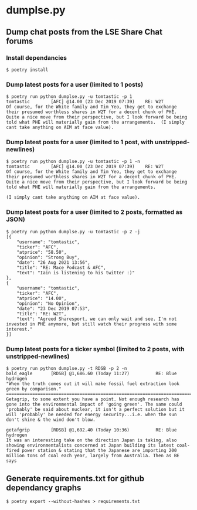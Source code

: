# dumplse.py
## Dump chat posts from the LSE Share Chat forums

### Install dependancies
    $ poetry install
    
### Dump latest posts for a user (limited to 1 posts)
    $ poetry run python dumplse.py -u tomtastic -p 1
    tomtastic        [AFC] @14.00 (23 Dec 2019 07:39)    RE: W2T
    Of course, for the White family and Tim Yeo, they get to exchange their presumed worthless shares in W2T for a decent chunk of PHE. Quite a nice move from their perspective, but I look forward be being told what PHE will materially gain from the arrangements.  (I simply cant take anything on AIM at face value).

### Dump latest posts for a user (limited to 1 post, with unstripped-newlines)
    $ poetry run python dumplse.py -u tomtastic -p 1 -n
    tomtastic        [AFC] @14.00 (23 Dec 2019 07:39)    RE: W2T
    Of course, for the White family and Tim Yeo, they get to exchange their presumed worthless shares in W2T for a decent chunk of PHE. Quite a nice move from their perspective, but I look forward be being told what PHE will materially gain from the arrangements.

    (I simply cant take anything on AIM at face value).

### Dump latest posts for a user (limited to 2 posts, formatted as JSON)
    $ poetry run python dumplse.py -u tomtastic -p 2 -j
    [{
        "username": "tomtastic",
        "ticker": "AFC",
        "atprice": "58.50",
        "opinion": "Strong Buy",
        "date": "26 Aug 2021 13:56",
        "title": "RE: Mace Podcast & AFC",
        "text": "Iain is listening to his twitter :)"
    },
    {
        "username": "tomtastic",
        "ticker": "AFC",
        "atprice": "14.00",
        "opinion": "No Opinion",
        "date": "23 Dec 2019 07:53",
        "title": "RE: W2T",
        "text": "Agreed Sharesport, we can only wait and see. I'm not invested in PHE anymore, but still watch their progress with some interest."
    }]

### Dump latest posts for a ticker symbol (limited to 2 posts, with unstripped-newlines)
    $ poetry run python dumplse.py -t RDSB -p 2 -n
    bald_eagle       [RDSB] @1,686.60 (Today 11:27)          RE: Blue hydrogen
    "When the truth comes out it will make fossil fuel extraction look green by comparison."
    =============================================================================
    Getagrip, to some extent you have a point. Not enough research has gone into the environmental impact of 'going green'. The same could 'probably' be said about nuclear, it isn't a perfect solution but it will 'probably' be needed for energy security...i.e. when the sun don't shine & the wind don't blow.

    getafgrip        [RDSB] @1,692.40 (Today 10:36)          RE: Blue hydrogen
    It was an interesting take on the direction Japan is taking, also showing environmentalists concerned at Japan building its latest coal-fired power station & stating that the Japanese are importing 200 million tons of coal each year, largely from Australia. Then as BE says
    
## Generate requirements.txt for github dependancy graphs

    $ poetry export --without-hashes > requirements.txt
